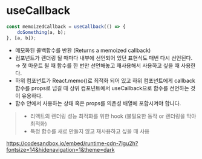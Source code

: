 # useCallback

```jsx
const memoizedCallback = useCallback(() => {
    doSomething(a, b);
}, [a, b]);
```

-   메모화된 콜백함수를 반환 (Returns a memoized callback)
-   컴포넌트가 렌더링 될 때마다 내부에 선언되어 있던 표현식도 매번 다시 선언된다.
    → 첫 마운트 될 때 함수를 한 번만 선언해놓고 재사용해서 사용하고 싶을 때 사용한다.
-   하위 컴포넌트가 React.memo()로 최적화 되어 있고 하위 컴포넌트에게 callback함수를 props로 넘길 때 상위 컴포넌트에서 useCallback으로 함수를 선언하는 것이 유용하다.
-   함수 안에서 사용하는 상태 혹은 props를 의존성 배열에 포함시켜야 합니다.

> -   리액트의 렌더링 성능 최적화를 위한 hook (불필요한 동작 or 렌더링을 막아 최적화)
> -   특정 함수를 새로 만들지 않고 재사용하고 싶을 때 사용

https://codesandbox.io/embed/runtime-cdn-7lgu2h?fontsize=14&hidenavigation=1&theme=dark
